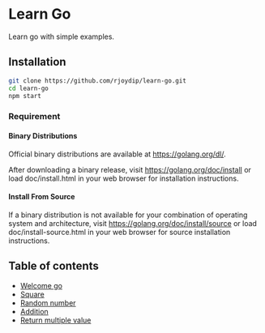 # Learn Go

Learn go with simple examples.

## Installation

```sh
git clone https://github.com/rjoydip/learn-go.git
cd learn-go
npm start
```

### Requirement

#### Binary Distributions

Official binary distributions are available at https://golang.org/dl/.

After downloading a binary release, visit https://golang.org/doc/install
or load doc/install.html in your web browser for installation
instructions.

#### Install From Source

If a binary distribution is not available for your combination of
operating system and architecture, visit
https://golang.org/doc/install/source or load doc/install-source.html
in your web browser for source installation instructions.

## Table of contents

- [Welcome go](examples/welcome.go)
- [Square](examples/square.go)
- [Random number](examples/random.go)
- [Addition](examples/add.go)
- [Return multiple value](examples/return_mutiple_value.go)